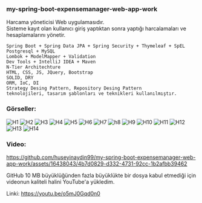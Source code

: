 ### my-spring-boot-expensemanager-web-app-work

Harcama yöneticisi Web uygulamasıdır.<br />
Sisteme kayıt olan kullanıcı giriş yaptıktan sonra yaptığı harcalamaları ve hesaplamalarını yönetir.


```
Spring Boot + Spring Data JPA + Spring Security + Thymeleaf + SpEL
Postgresql + MySQL
Lombok + ModelMapper + Validation
Dev Tools + IntelliJ IDEA + Maven
N-Tier Architechture
HTML, CSS, JS, JQuery, Bootstrap
SOLID, DRY
ORM, IoC, DI
Strategy Desing Pattern, Repository Desing Pattern
teknolojileri, tasarım şablonları ve teknikleri kullanılmıştır.
```

### Görseller:

![H1](https://github.com/huseyinaydin99/my-spring-boot-expensemanager-web-app-work/assets/16438043/0891b39b-baac-488e-911d-e6f4061b758b)
![H2](https://github.com/huseyinaydin99/my-spring-boot-expensemanager-web-app-work/assets/16438043/f5c84676-bc44-4de5-8ff1-322d6eb1b67c)
![H3](https://github.com/huseyinaydin99/my-spring-boot-expensemanager-web-app-work/assets/16438043/6e5e800f-fa6e-42ef-b2ac-9f5101aba595)
![H4](https://github.com/huseyinaydin99/my-spring-boot-expensemanager-web-app-work/assets/16438043/14eadc4d-18ca-4436-b521-a24e22293b55)
![H5](https://github.com/huseyinaydin99/my-spring-boot-expensemanager-web-app-work/assets/16438043/95b7b9e5-3932-463e-b74b-4fe1aa4e485f)
![H6](https://github.com/huseyinaydin99/my-spring-boot-expensemanager-web-app-work/assets/16438043/934af591-2d44-46fa-bcfc-d3fff4bfaf42)
![H7](https://github.com/huseyinaydin99/my-spring-boot-expensemanager-web-app-work/assets/16438043/c4d36a77-c634-471c-864e-b5d5ba6b4045)
![h8](https://github.com/huseyinaydin99/my-spring-boot-expensemanager-web-app-work/assets/16438043/08df370f-c93a-4231-96a6-a2a386b85064)
![H9](https://github.com/huseyinaydin99/my-spring-boot-expensemanager-web-app-work/assets/16438043/b50d089b-484b-4b1e-9f75-322a81699a50)
![H10](https://github.com/huseyinaydin99/my-spring-boot-expensemanager-web-app-work/assets/16438043/e6f4f9cc-3e11-425a-a95d-41dc7ce2b3ee)
![H11](https://github.com/huseyinaydin99/my-spring-boot-expensemanager-web-app-work/assets/16438043/99614009-2376-4f77-aedc-a7d7e28ed53c)
![H12](https://github.com/huseyinaydin99/my-spring-boot-expensemanager-web-app-work/assets/16438043/0b159c9a-d275-4b68-9b43-1799028a8ee8)
![H13](https://github.com/huseyinaydin99/my-spring-boot-expensemanager-web-app-work/assets/16438043/53ac17eb-8bd3-45f4-8269-d3ef62843bca)
![H14](https://github.com/huseyinaydin99/my-spring-boot-expensemanager-web-app-work/assets/16438043/3c8252e9-3632-493c-b9f9-b52eaf590c16)

### Video: 

https://github.com/huseyinaydin99/my-spring-boot-expensemanager-web-app-work/assets/16438043/4b7d0829-d332-4731-92cc-1b2afbb39462

GitHub 10 MB büyüklüğünden fazla büyüklükte bir dosya kabul etmediği için videonun kaliteli halini YouTube'a yükledim.

Linki: https://youtu.be/o5mJ0Gqd0n0
